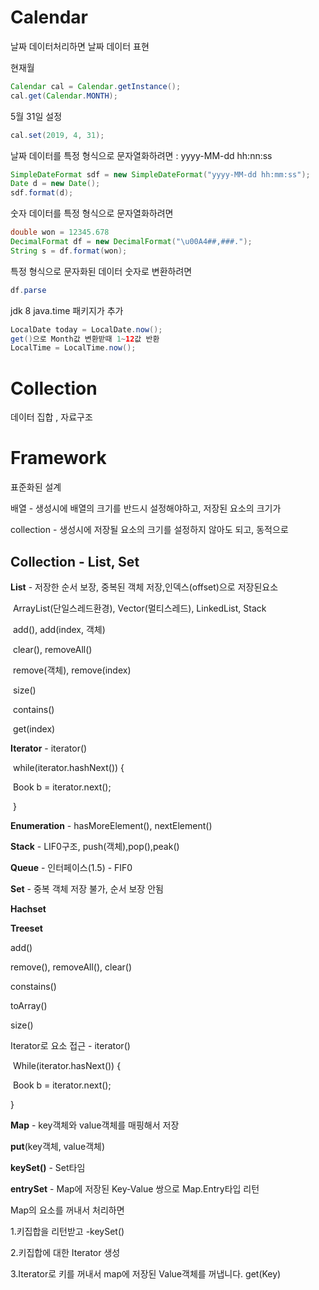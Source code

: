 

# Calendar

날짜 데이터처리하면 날짜 데이터 표현



현재월

```java
Calendar cal = Calendar.getInstance();
cal.get(Calendar.MONTH);
```



5월 31일 설정

```java
cal.set(2019, 4, 31);
```



날짜 데이터를 특정 형식으로 문자열화하려면 : yyyy-MM-dd hh:nn:ss

```java
SimpleDateFormat sdf = new SimpleDateFormat("yyyy-MM-dd hh:mm:ss");
Date d = new Date();
sdf.format(d);
```



숫자 데이터를 특정 형식으로 문자열화하려면

```java
double won = 12345.678
DecimalFormat df = new DecimalFormat("\u00A4##,###.");
String s = df.format(won);
```



특정 형식으로 문자화된 데이터 숫자로 변환하려면



```java
df.parse
```



jdk 8 java.time 패키지가 추가

```java
LocalDate today = LocalDate.now();
get()으로 Month값 변환받때 1~12값 반환
LocalTime = LocalTime.now();
```







# Collection

데이터 집합 , 자료구조

# Framework

표준화된 설계

배열 - 생성시에 배열의 크기를 반드시 설정해야하고, 저장된 요소의 크기가

collection - 생성시에 저장될 요소의 크기를 설정하지 않아도 되고, 동적으로



## Collection - List, Set

**List** <Book>  - 저장한 순서 보장, 중복된 객체 저장,인덱스(offset)으로 저장된요소

​		ArrayList(단일스레드환경), Vector(멀티스레드), LinkedList, Stack

​		add(), add(index, 객체)

​		clear(), removeAll()

​		remove(객체), remove(index)

​		size()

​		contains()

​		get(index)

**Iterator**<book> - iterator()

​			while(iterator.hashNext()) {

​				Book b = iterator.next();	

​				}

**Enumeration** - hasMoreElement(), nextElement()

**Stack** - LIF0구조, push(객체),pop(),peak()

**Queue** - 인터페이스(1.5) - FIF0

**Set** - 중복 객체 저장 불가, 순서 보장 안됨



**Hachset**

**Treeset**

add()

remove(), removeAll(), clear()

constains()

toArray()

size()

Iterator로 요소 접근 - iterator()

​		While(iterator.hasNext()) {

​			Book b = iterator.next();

}



**Map** - key객체와 value객체를 매핑해서 저장

**put**(key객체, value객체)

**keySet()** - Set타임

**entrySet** - Map에 저장된 Key-Value 쌍으로 Map.Entry타입 리턴



Map의 요소를 꺼내서 처리하면

1.키집합을 리턴받고 -keySet()

2.키집합에 대한 Iterator 생성

3.Iterator로 키를 꺼내서 map에 저장된 Value객체를 꺼냅니다. get(Key)

